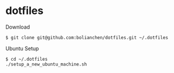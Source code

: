 # dotfiles

Download
```
$ git clone git@github.com:bolianchen/dotfiles.git ~/.dotfiles
```

Ubuntu Setup
```
$ cd ~/.dotfiles
./setup_a_new_ubuntu_machine.sh
```
